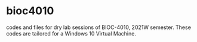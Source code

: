 # bioc4010
codes and files for dry lab sessions of BIOC-4010, 2021W semester.
These codes are tailored  for a Windows 10 Virtual Machine.
